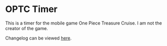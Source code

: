 # OPTC Timer
This is a timer for the mobile game One Piece Treasure Cruise. I am not the creator of the game.

Changelog can be viewed [here](https://github.com/cyung/optc/commits/gh-pages).